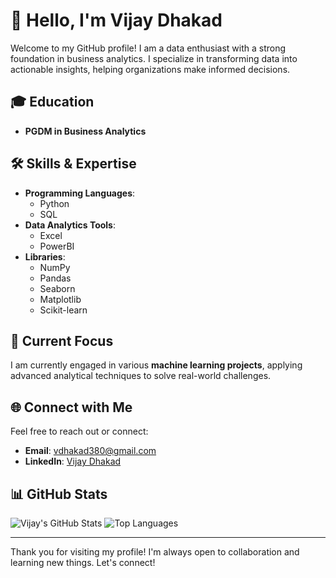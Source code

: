 # 👋 Hello, I'm Vijay Dhakad

Welcome to my GitHub profile! I am a data enthusiast with a strong foundation in business analytics. I specialize in transforming data into actionable insights, helping organizations make informed decisions.

## 🎓 Education
- **PGDM in Business Analytics**

## 🛠️ Skills & Expertise
- **Programming Languages**: 
  - Python
  - SQL
- **Data Analytics Tools**: 
  - Excel
  - PowerBI
- **Libraries**: 
  - NumPy
  - Pandas
  - Seaborn
  - Matplotlib
  - Scikit-learn

## 🚀 Current Focus
I am currently engaged in various **machine learning projects**, applying advanced analytical techniques to solve real-world challenges.

## 🌐 Connect with Me
Feel free to reach out or connect:
- **Email**: [vdhakad380@gmail.com](mailto:vdhakad380@gmail.com)
- **LinkedIn**: [Vijay Dhakad](https://www.linkedin.com/in/vijay-dhakad-819391243/)

## 📊 GitHub Stats
![Vijay's GitHub Stats](https://github-readme-stats.vercel.app/api?username=yourusername&show_icons=true&theme=radical)
![Top Languages](https://github-readme-stats.vercel.app/api/top-langs/?username=yourusername&layout=compact&theme=radical)

---

Thank you for visiting my profile! I'm always open to collaboration and learning new things. Let's connect!
